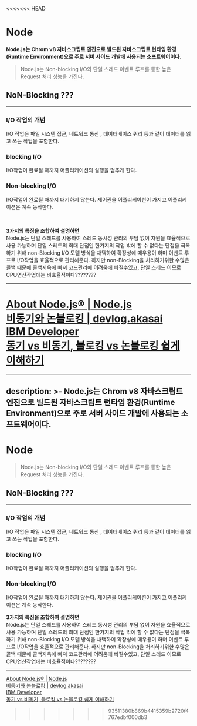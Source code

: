 <<<<<<< HEAD
# Node

**Node.js는 Chrom v8 자바스크립트 엔진으로 빌드된 자바스크립트 런타임 환경(Runtime Environment)으로 주로 서버 사이드 개발에 사용되는 소프트웨어이다.**

> Node.js는 Non-blocking I/O와 단일 스레드 이벤트 루프를 통한 높은 Request 처리 성능을 가진다.

## NoN-Blocking ???
---
### I/O 작업의 개념

I/O 작업은 파일 시스템 접근, 네트워크 통신 , 데이터베이스 쿼리 등과 같이 데이터를 읽고 쓰는 작업을 포함한다.

### blocking I/O

I/O작업이 완료될 때까지 어플리케이션의 실행을 멈추게 한다.

### Non-blocking I/O

I/O작업이 완료될 때까지 대기하지 않는다. 제어권을 어플리케이션이 가지고 어플리케이션은 계속 동작한다.

&nbsp;

**3가지의 특징을 조합하여 설명하면**  
Node.js는 단일 스레드를 사용하여 스레드 동시성 관리의 부담 없이 자원을 효율적으로 사용 가능하며 단일 스레드의 최대 단점인 한가지의 작업 밖에 할 수 없다는 단점을 극복하기 위해 non-Blocking I/O 모델 방식을 채택하여 확장성에 매우용이 하며 이벤트 루프로 I/O작업을 효율적으로 관리해준다. 하지만 non-Blocking을 처리하기위한 수많은 콜백 때문에 콜백지옥에 빠져 코드관리에 어려움에 빠질수있고, 단일 스레드 이므로 CPU연산작업에는 비효율적이다????????

---

[About Node.js® | Node.js](https://nodejs.org/en/about)  
[비동기와 논블로킹 | devlog.akasai](https://akasai.space/node-js/about_node_js_3/)  
[IBM Developer](https://developer.ibm.com/articles/l-async/)  
[동기 vs 비동기, 블로킹 vs 논블로킹 쉽게 이해하기](https://siyoon210.tistory.com/147)
=======
---
description: >-
  Node.js는 Chrom v8 자바스크립트 엔진으로 빌드된 자바스크립트 런타임 환경(Runtime Environment)으로 주로 서버
  사이드 개발에 사용되는 소프트웨어이다.
---

# Node

> Node.js는 Non-blocking I/O와 단일 스레드 이벤트 루프를 통한 높은 Request 처리 성능을 가진다.

## NoN-Blocking ???

***

### I/O 작업의 개념

I/O 작업은 파일 시스템 접근, 네트워크 통신 , 데이터베이스 쿼리 등과 같이 데이터를 읽고 쓰는 작업을 포함한다.

### blocking I/O

I/O작업이 완료될 때까지 어플리케이션의 실행을 멈추게 한다.

### Non-blocking I/O

I/O작업이 완료될 때까지 대기하지 않는다. 제어권을 어플리케이션이 가지고 어플리케이션은 계속 동작한다.

&#x20;

**3가지의 특징을 조합하여 설명하면**\
Node.js는 단일 스레드를 사용하여 스레드 동시성 관리의 부담 없이 자원을 효율적으로 사용 가능하며 단일 스레드의 최대 단점인 한가지의 작업 밖에 할 수 없다는 단점을 극복하기 위해 non-Blocking I/O 모델 방식을 채택하여 확장성에 매우용이 하며 이벤트 루프로 I/O작업을 효율적으로 관리해준다. 하지만 non-Blocking을 처리하기위한 수많은 콜백 때문에 콜백지옥에 빠져 코드관리에 어려움에 빠질수있고, 단일 스레드 이므로 CPU연산작업에는 비효율적이다????????

***

[About Node.js® | Node.js](https://nodejs.org/en/about)\
[비동기와 논블로킹 | devlog.akasai](https://akasai.space/node-js/about\_node\_js\_3/)\
[IBM Developer](https://developer.ibm.com/articles/l-async/)\
[동기 vs 비동기, 블로킹 vs 논블로킹 쉽게 이해하기](https://siyoon210.tistory.com/147)
>>>>>>> 93511380b869b4415359b2720f4767edbf000db3
